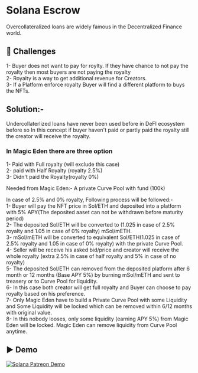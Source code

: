 
# Solana Escrow

Overcollateralized loans are widely famous in the Decentralized Finance world. </br>

## 🧠 Challenges
1- Buyer does not want to pay for roylty. If they have chance to not pay the royalty then most buyers are not paying the royalty </br>
2- Royalty is a way to get additional revenue for Creators. </br> 
3- If a Platform enforce royalty Buyer will find a different platform to buys the NFTs. </br>

## Solution:-
Undercollaterlized loans have never been used before in DeFI ecosystem before so In this concept if buyer haven't paid or partly paid the royalty still the creator will receive the royalty.

### In Magic Eden there are three option </br>
1- Paid with Full royalty (will exclude this case) </br>
2- paid with Half Royalty (royalty 2.5%) </br>
3- Didn't paid the Royalty(royalty 0%) </br>

Needed from Magic Eden:-
A private Curve Pool with fund (100k) </br>

In case of 2.5% and 0% royalty, Following process will be followed:- </br>
1- Buyer will pay the NFT price in Sol/ETH and deposited into a platform with 5% APY(The deposited aaset can not be withdrawn before maturity period) </br>
2- The deposited Sol/ETH will be converted to (1.025 in case of 2.5% royalty and 1.05 in case of 0% royalty) mSol/mETH. </br>
3- mSol/mETH will be converted to equivalent Sol/ETH(1.025 in case of 2.5% royalty and 1.05 in case of 0% royalty) with the private Curve Pool. </br>
4- Seller will be receive his asked bid/price and creator will receive the whole royalty (extra 2.5% in case of half royalty and 5% in case of no royalty) </br>
5- The deposited Sol/ETH can removed from the deposited platform after 6 month or 12 months (Base APY 5%) by burning mSol/mETH and sent to treasery or to Curve Pool for liquidity. </br>
6- In this case both creator will get full royalty and Buyer can choose to pay royalty based on his preference. </br>
7- Only Magic Eden have to build a Private Curve Pool with some Liquidity and Some Liquidity will be locked which can be removed within 6/12 months with original value. </br>
8- In this nobody looses, only some liquidity (earning APY 5%) from Magic Eden will be locked. Magic Eden can remove liquidity from Curve Pool anytime. </br>


## ▶️ Demo

[![Solana Patreon Demo]()](https://www.loom.com/share/c9892eb6b47042f0b759df314083c05d 'Solana Patreon')
